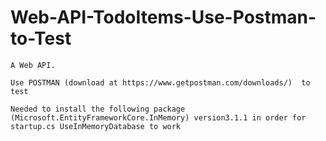 # Web-API-TodoItems-Use-Postman-to-Test
	A Web API. 
	
	Use POSTMAN (download at https://www.getpostman.com/downloads/)  to test
	
	Needed to install the following package (Microsoft.EntityFrameworkCore.InMemory) version3.1.1 in order for startup.cs UseInMemoryDatabase to work
